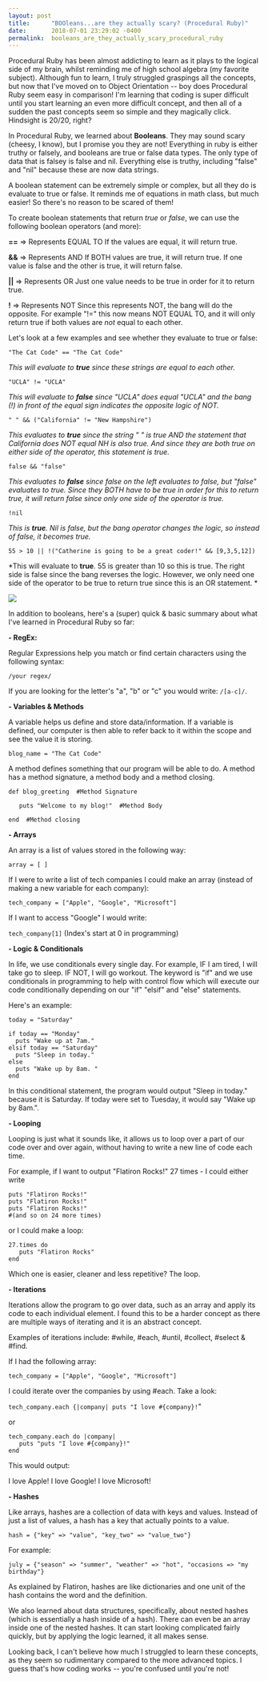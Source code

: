 ```yaml
---
layout: post
title:      "BOOleans...are they actually scary? (Procedural Ruby)"
date:       2018-07-01 23:29:02 -0400
permalink:  booleans_are_they_actually_scary_procedural_ruby
---
```



Procedural Ruby has been almost addicting to learn as it plays to the logical side of my brain, whilst reminding me of high school algebra (my favorite subject). Although fun to learn, I truly struggled graspings all the concepts, but now that I've moved on to Object Orientation -- boy does Procedural Ruby seem easy in comparison! I'm learning that coding is super difficult until you start learning an even more difficult concept, and then all of a sudden the past concepts seem so simple and they magically click. Hindsight is 20/20, right?

In Procedural Ruby, we learned about **Booleans**. They may sound scary (cheesy, I know), but I promise you they are not! Everything in ruby is either truthy or falsely, and booleans are true or false data types. The only type of data that is falsey is false and nil.  Everything else is truthy, including "false" and "nil" because these are now data strings.

A boolean statement can be extremely simple or complex, but all they do is evaluate to true or false. It reminds me of equations in math class, but much easier! So there's no reason to be scared of them!

To create boolean statements that return *true* or *false*, we can use the following boolean operators (and more):

**==** => Represents EQUAL TO
If the values are equal, it will return true.

**&&** => Represents AND
If BOTH values are true, it will return true. If one value is false and the other is true, it will return false.

**||** => Represents OR
Just one value needs to be true in order for it to return true.

**!** => Represents NOT
Since this represents NOT, the bang will do the opposite. For example "!=" this now means NOT EQUAL TO, and it will only return true if both values are *not* equal to each other.



Let's look at a few examples and see whether they evaluate to true or false:

`"The Cat Code" == "The Cat Code"`

*This will evaluate to **true** since these strings are equal to each other.*


`"UCLA" != "UCLA" `

*This will evaluate to **false** since "UCLA" does equal "UCLA" and the bang (!) in front of the equal sign indicates the opposite logic of NOT.*


`" " && ("California" != "New Hampshire")`

*This evaluates to **true** since the string " " is true AND the statement that California does NOT equal NH is also true. And since they are both true on either side of the operator, this statement is true.*


`false && "false"`

*This evaluates to **false** since false on the left evaluates to false, but "false" evaluates to true. Since they BOTH have to be true in order for this to return true, it will return false since only one side of the operator is true.*


`!nil`

*This is **true**. Nil is false, but the bang operator changes the logic, so instead of false, it becomes true.*


`55 > 10 || !("Catherine is going to be a great coder!" && [9,3,5,12])`

*This will evaluate to **true**. 55 is greater than 10 so this is true. The right side is false since the bang reverses the logic. However, we only need one side of the operator to be true to return true since this is an OR statement. *


![](https://media.giphy.com/media/atejfh29pJPtC/giphy.gif)


In addition to booleans, here's a (super) quick & basic summary about what I've learned in Procedural Ruby so far:

**- RegEx:**

Regular Expressions help you match or find certain characters using the following syntax:

`/your regex/`

If you are looking for the letter's "a", "b" or "c" you would write: `/[a-c]/`.


**- Variables & Methods**

A variable helps us define and store data/information. If a variable is defined, our computer is then able to refer back to it within the scope and see the value it is storing. 

`blog_name = "The Cat Code"`

A method defines something that our program will be able to do. A method has a method signature, a method body and a method closing.

```
def blog_greeting  #Method Signature

   puts "Welcome to my blog!"  #Method Body

end  #Method closing
```

**- Arrays**

An array is a list of values stored in the following way:

`array = [ ]`

If I were to write a list of  tech companies I could make an array (instead of making a new variable for each company):

`tech_company = ["Apple", "Google", "Microsoft"]`

If I want to access "Google" I would write:

`tech_company[1]`
(Index's start at 0 in programming)



**- Logic & Conditionals**

In life, we use conditionals every single day. For example, IF I am tired, I will take go to sleep. IF NOT, I will go workout. The keyword is "if" and we use conditionals in programming to help with control flow which will execute our code conditionally depending on our "if" "elsif" and "else" statements.

Here's an example:

```
today = "Saturday"

if today == "Monday"
  puts "Wake up at 7am."
elsif today == "Saturday"
  puts "Sleep in today."
else
  puts "Wake up by 8am. "
end
```

In this conditional statement, the program would output "Sleep in today." because it is Saturday. If today were set to Tuesday, it would say "Wake up by 8am.".

**- Looping**

Looping is just what it sounds like, it allows us to loop over a part of our code over and over again, without having to write a new line of code each time. 

For example, if I want to output "Flatiron Rocks!" 27 times - I could either write 

```
puts "Flatiron Rocks!" 
puts "Flatiron Rocks!" 
puts "Flatiron Rocks!" 
#(and so on 24 more times)
```

or I could make a loop:

```
27.times do
   puts "Flatiron Rocks"
end
```

Which one is easier, cleaner and less repetitive? The loop.


**- Iterations**

Iterations allow the program to go over data, such as an array and apply its code to each individual element.  I found this to be a harder concept as there are multiple ways of iterating and it is an abstract concept. 

Examples of iterations include: #while, #each, #until, #collect, #select & #find.

If I had the following array:

`tech_company = ["Apple", "Google", "Microsoft"]`

I could iterate over the companies by using #each. Take a look:

`tech_company.each {|company| puts "I love #{company}!`"

or

```
tech_company.each do |company|
   puts "puts "I love #{company}!"
end
```

This would output:

I love Apple!
I love Google!
I love Microsoft!



**- Hashes**

Like arrays, hashes are a collection of data with keys and values. Instead of just a list of values, a hash has a key that actually points to a value.

`hash = {"key" => "value", "key_two" => "value_two"}`

For example:

`july = {"season" => "summer", "weather" => "hot", "occasions => "my birthday"}`

As explained by Flatiron, hashes are like dictionaries and one unit of the hash contains the word and the definition.

We also learned about data structures, specifically, about nested hashes (which is essentially a hash inside of a hash). There can even be an array inside one of the nested hashes. It can start looking complicated fairly quickly, but by applying the logic learned, it all makes sense.


Looking back, I can't believe how much I struggled to learn these concepts, as they seem so rudimentary compared to the more advanced topics. I guess that's how coding works -- you're confused until you're not!








